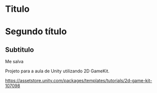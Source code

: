 # Titulo
# Segundo título

## Subtitulo

Me salva

Projeto para a aula de Unity utilizando 2D GameKit.

https://assetstore.unity.com/packages/templates/tutorials/2d-game-kit-107098
